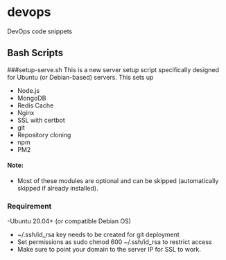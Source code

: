 # devops
DevOps code snippets

## Bash Scripts
###setup-serve.sh
This is a new server setup script specifically designed for Ubuntu (or Debian-based) servers. 
This sets up
- Node.js
- MongoDB
- Redis Cache
- Nginx
- SSL with certbot
- git
- Repository cloning
- npm
- PM2

#### Note: 
- Most of these modules are optional and can be skipped (automatically skipped if already installed).

### Requirement
-Ubuntu 20.04+ (or compatible Debian OS)
- ~/.ssh/id_rsa key needs to be created for git deployment
- Set permissions as sudo chmod 600 ~/.ssh/id_rsa to restrict access
- Make sure to point your domain to the server IP for SSL to work.
